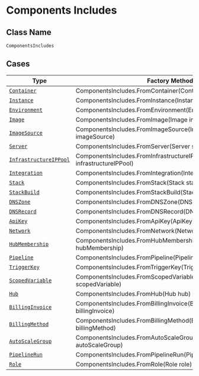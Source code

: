 
# Components Includes

## Class Name

`ComponentsIncludes`

## Cases

| Type | Factory Method |
|  --- | --- |
| [`Container`](../../../doc/models/container.md) | ComponentsIncludes.FromContainer(Container container) |
| [`Instance`](../../../doc/models/instance.md) | ComponentsIncludes.FromInstance(Instance instance) |
| [`Environment`](../../../doc/models/environment.md) | ComponentsIncludes.FromEnvironment(Environment environment) |
| [`Image`](../../../doc/models/image.md) | ComponentsIncludes.FromImage(Image image) |
| [`ImageSource`](../../../doc/models/image-source.md) | ComponentsIncludes.FromImageSource(ImageSource imageSource) |
| [`Server`](../../../doc/models/server.md) | ComponentsIncludes.FromServer(Server server) |
| [`InfrastructureIPPool`](../../../doc/models/infrastructure-ip-pool.md) | ComponentsIncludes.FromInfrastructureIPPool(InfrastructureIPPool infrastructureIPPool) |
| [`Integration`](../../../doc/models/integration.md) | ComponentsIncludes.FromIntegration(Integration integration) |
| [`Stack`](../../../doc/models/stack.md) | ComponentsIncludes.FromStack(Stack stack) |
| [`StackBuild`](../../../doc/models/stack-build.md) | ComponentsIncludes.FromStackBuild(StackBuild stackBuild) |
| [`DNSZone`](../../../doc/models/dns-zone.md) | ComponentsIncludes.FromDNSZone(DNSZone dNSZone) |
| [`DNSRecord`](../../../doc/models/dns-record.md) | ComponentsIncludes.FromDNSRecord(DNSRecord dNSRecord) |
| [`ApiKey`](../../../doc/models/api-key.md) | ComponentsIncludes.FromApiKey(ApiKey apiKey) |
| [`Network`](../../../doc/models/network.md) | ComponentsIncludes.FromNetwork(Network network) |
| [`HubMembership`](../../../doc/models/hub-membership.md) | ComponentsIncludes.FromHubMembership(HubMembership hubMembership) |
| [`Pipeline`](../../../doc/models/pipeline.md) | ComponentsIncludes.FromPipeline(Pipeline pipeline) |
| [`TriggerKey`](../../../doc/models/trigger-key.md) | ComponentsIncludes.FromTriggerKey(TriggerKey triggerKey) |
| [`ScopedVariable`](../../../doc/models/scoped-variable.md) | ComponentsIncludes.FromScopedVariable(ScopedVariable scopedVariable) |
| [`Hub`](../../../doc/models/hub.md) | ComponentsIncludes.FromHub(Hub hub) |
| [`BillingInvoice`](../../../doc/models/billing-invoice.md) | ComponentsIncludes.FromBillingInvoice(BillingInvoice billingInvoice) |
| [`BillingMethod`](../../../doc/models/billing-method.md) | ComponentsIncludes.FromBillingMethod(BillingMethod billingMethod) |
| [`AutoScaleGroup`](../../../doc/models/auto-scale-group.md) | ComponentsIncludes.FromAutoScaleGroup(AutoScaleGroup autoScaleGroup) |
| [`PipelineRun`](../../../doc/models/pipeline-run.md) | ComponentsIncludes.FromPipelineRun(PipelineRun pipelineRun) |
| [`Role`](../../../doc/models/role.md) | ComponentsIncludes.FromRole(Role role) |

